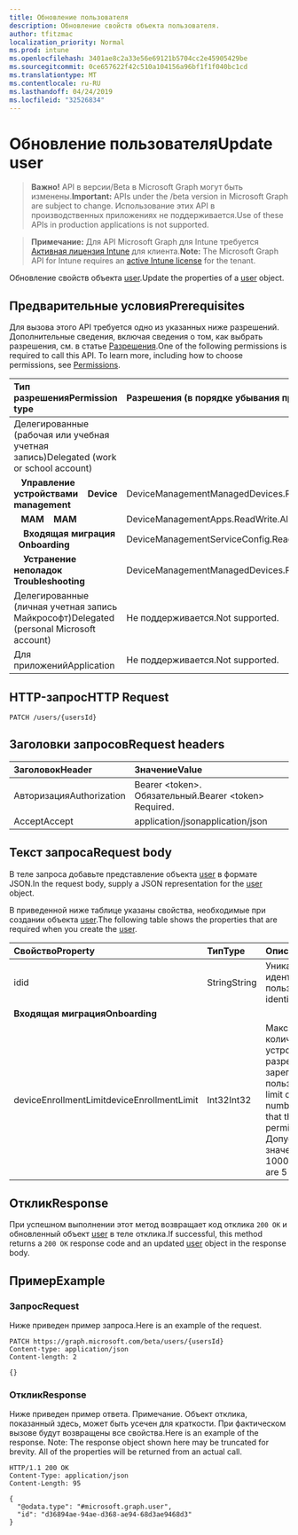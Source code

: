 ```yaml
---
title: Обновление пользователя
description: Обновление свойств объекта пользователя.
author: tfitzmac
localization_priority: Normal
ms.prod: intune
ms.openlocfilehash: 3401ae8c2a33e56e69121b5704cc2e45905429be
ms.sourcegitcommit: 0ce657622f42c510a104156a96bf1f1f040bc1cd
ms.translationtype: MT
ms.contentlocale: ru-RU
ms.lasthandoff: 04/24/2019
ms.locfileid: "32526834"
---
```

# <a name="update-user"></a><span data-ttu-id="516e9-103">Обновление пользователя</span><span class="sxs-lookup"><span data-stu-id="516e9-103">Update user</span></span>

> <span data-ttu-id="516e9-104">**Важно!** API в версии/Beta в Microsoft Graph могут быть изменены.</span><span class="sxs-lookup"><span data-stu-id="516e9-104">**Important:** APIs under the /beta version in Microsoft Graph are subject to change.</span></span> <span data-ttu-id="516e9-105">Использование этих API в производственных приложениях не поддерживается.</span><span class="sxs-lookup"><span data-stu-id="516e9-105">Use of these APIs in production applications is not supported.</span></span>

> <span data-ttu-id="516e9-106">**Примечание:** Для API Microsoft Graph для Intune требуется [Активная лицензия Intune](https://go.microsoft.com/fwlink/?linkid=839381) для клиента.</span><span class="sxs-lookup"><span data-stu-id="516e9-106">**Note:** The Microsoft Graph API for Intune requires an [active Intune license](https://go.microsoft.com/fwlink/?linkid=839381) for the tenant.</span></span>

<span data-ttu-id="516e9-107">Обновление свойств объекта [user](../resources/intune-shared-user.md).</span><span class="sxs-lookup"><span data-stu-id="516e9-107">Update the properties of a [user](../resources/intune-shared-user.md) object.</span></span>

## <a name="prerequisites"></a><span data-ttu-id="516e9-108">Предварительные условия</span><span class="sxs-lookup"><span data-stu-id="516e9-108">Prerequisites</span></span>

<span data-ttu-id="516e9-p102">Для вызова этого API требуется одно из указанных ниже разрешений. Дополнительные сведения, включая сведения о том, как выбрать разрешения, см. в статье [Разрешения](/graph/permissions-reference).</span><span class="sxs-lookup"><span data-stu-id="516e9-p102">One of the following permissions is required to call this API. To learn more, including how to choose permissions, see [Permissions](/graph/permissions-reference).</span></span>

|<span data-ttu-id="516e9-111">Тип разрешения</span><span class="sxs-lookup"><span data-stu-id="516e9-111">Permission type</span></span>|<span data-ttu-id="516e9-112">Разрешения (в порядке убывания привилегий)</span><span class="sxs-lookup"><span data-stu-id="516e9-112">Permissions (from most to least privileged)</span></span>|
|:---|:---|
|<span data-ttu-id="516e9-113">Делегированные (рабочая или учебная учетная запись)</span><span class="sxs-lookup"><span data-stu-id="516e9-113">Delegated (work or school account)</span></span>||
| <span data-ttu-id="516e9-114">&nbsp;&nbsp; **Управление устройствами**</span><span class="sxs-lookup"><span data-stu-id="516e9-114">&nbsp; &nbsp; **Device management**</span></span> | <span data-ttu-id="516e9-115">DeviceManagementManagedDevices.ReadWrite.All</span><span class="sxs-lookup"><span data-stu-id="516e9-115">DeviceManagementManagedDevices.ReadWrite.All</span></span>|
| <span data-ttu-id="516e9-116">&nbsp;&nbsp; **MAM**</span><span class="sxs-lookup"><span data-stu-id="516e9-116">&nbsp; &nbsp; **MAM**</span></span> | <span data-ttu-id="516e9-117">DeviceManagementApps.ReadWrite.All</span><span class="sxs-lookup"><span data-stu-id="516e9-117">DeviceManagementApps.ReadWrite.All</span></span>|
| <span data-ttu-id="516e9-118">&nbsp; &nbsp; **Входящая миграция**</span><span class="sxs-lookup"><span data-stu-id="516e9-118">&nbsp; &nbsp; **Onboarding**</span></span> | <span data-ttu-id="516e9-119">DeviceManagementServiceConfig.ReadWrite.All</span><span class="sxs-lookup"><span data-stu-id="516e9-119">DeviceManagementServiceConfig.ReadWrite.All</span></span>|
| <span data-ttu-id="516e9-120">&nbsp; &nbsp; **Устранение неполадок**</span><span class="sxs-lookup"><span data-stu-id="516e9-120">&nbsp; &nbsp; **Troubleshooting**</span></span> | <span data-ttu-id="516e9-121">DeviceManagementManagedDevices.ReadWrite.All</span><span class="sxs-lookup"><span data-stu-id="516e9-121">DeviceManagementManagedDevices.ReadWrite.All</span></span>|
|<span data-ttu-id="516e9-122">Делегированные (личная учетная запись Майкрософт)</span><span class="sxs-lookup"><span data-stu-id="516e9-122">Delegated (personal Microsoft account)</span></span>|<span data-ttu-id="516e9-123">Не поддерживается.</span><span class="sxs-lookup"><span data-stu-id="516e9-123">Not supported.</span></span>|
|<span data-ttu-id="516e9-124">Для приложений</span><span class="sxs-lookup"><span data-stu-id="516e9-124">Application</span></span>|<span data-ttu-id="516e9-125">Не поддерживается.</span><span class="sxs-lookup"><span data-stu-id="516e9-125">Not supported.</span></span>|

## <a name="http-request"></a><span data-ttu-id="516e9-126">HTTP-запрос</span><span class="sxs-lookup"><span data-stu-id="516e9-126">HTTP Request</span></span>

<!-- {
  "blockType": "ignored"
}
-->
``` http
PATCH /users/{usersId}
```

## <a name="request-headers"></a><span data-ttu-id="516e9-127">Заголовки запросов</span><span class="sxs-lookup"><span data-stu-id="516e9-127">Request headers</span></span>

|<span data-ttu-id="516e9-128">Заголовок</span><span class="sxs-lookup"><span data-stu-id="516e9-128">Header</span></span>|<span data-ttu-id="516e9-129">Значение</span><span class="sxs-lookup"><span data-stu-id="516e9-129">Value</span></span>|
|:---|:---|
|<span data-ttu-id="516e9-130">Авторизация</span><span class="sxs-lookup"><span data-stu-id="516e9-130">Authorization</span></span>|<span data-ttu-id="516e9-131">Bearer &lt;token&gt;. Обязательный.</span><span class="sxs-lookup"><span data-stu-id="516e9-131">Bearer &lt;token&gt; Required.</span></span>|
|<span data-ttu-id="516e9-132">Accept</span><span class="sxs-lookup"><span data-stu-id="516e9-132">Accept</span></span>|<span data-ttu-id="516e9-133">application/json</span><span class="sxs-lookup"><span data-stu-id="516e9-133">application/json</span></span>|

## <a name="request-body"></a><span data-ttu-id="516e9-134">Текст запроса</span><span class="sxs-lookup"><span data-stu-id="516e9-134">Request body</span></span>

<span data-ttu-id="516e9-135">В теле запроса добавьте представление объекта [user](../resources/intune-shared-user.md) в формате JSON.</span><span class="sxs-lookup"><span data-stu-id="516e9-135">In the request body, supply a JSON representation for the [user](../resources/intune-shared-user.md) object.</span></span>

<span data-ttu-id="516e9-136">В приведенной ниже таблице указаны свойства, необходимые при создании объекта [user](../resources/intune-shared-user.md).</span><span class="sxs-lookup"><span data-stu-id="516e9-136">The following table shows the properties that are required when you create the [user](../resources/intune-shared-user.md).</span></span>

|<span data-ttu-id="516e9-137">Свойство</span><span class="sxs-lookup"><span data-stu-id="516e9-137">Property</span></span>|<span data-ttu-id="516e9-138">Тип</span><span class="sxs-lookup"><span data-stu-id="516e9-138">Type</span></span>|<span data-ttu-id="516e9-139">Описание</span><span class="sxs-lookup"><span data-stu-id="516e9-139">Description</span></span>|
|:---|:---|:---|
|<span data-ttu-id="516e9-140">id</span><span class="sxs-lookup"><span data-stu-id="516e9-140">id</span></span>|<span data-ttu-id="516e9-141">String</span><span class="sxs-lookup"><span data-stu-id="516e9-141">String</span></span>|<span data-ttu-id="516e9-142">Уникальный идентификатор пользователя.</span><span class="sxs-lookup"><span data-stu-id="516e9-142">Unique identifier of the user.</span></span>|
|<span data-ttu-id="516e9-143">**Входящая миграция**</span><span class="sxs-lookup"><span data-stu-id="516e9-143">**Onboarding**</span></span>|
|<span data-ttu-id="516e9-144">deviceEnrollmentLimit</span><span class="sxs-lookup"><span data-stu-id="516e9-144">deviceEnrollmentLimit</span></span>|<span data-ttu-id="516e9-145">Int32</span><span class="sxs-lookup"><span data-stu-id="516e9-145">Int32</span></span>|<span data-ttu-id="516e9-146">Максимальное количество устройств, которые разрешено зарегистрировать пользователю.</span><span class="sxs-lookup"><span data-stu-id="516e9-146">The limit on the maximum number of devices that the user is permitted to enroll.</span></span> <span data-ttu-id="516e9-147">Допустимые значения: 5 или 1000.</span><span class="sxs-lookup"><span data-stu-id="516e9-147">Allowed values are 5 or 1000.</span></span>|

## <a name="response"></a><span data-ttu-id="516e9-148">Отклик</span><span class="sxs-lookup"><span data-stu-id="516e9-148">Response</span></span>

<span data-ttu-id="516e9-149">При успешном выполнении этот метод возвращает код отклика `200 OK` и обновленный объект [user](../resources/intune-shared-user.md) в теле отклика.</span><span class="sxs-lookup"><span data-stu-id="516e9-149">If successful, this method returns a `200 OK` response code and an updated [user](../resources/intune-shared-user.md) object in the response body.</span></span>

## <a name="example"></a><span data-ttu-id="516e9-150">Пример</span><span class="sxs-lookup"><span data-stu-id="516e9-150">Example</span></span>

### <a name="request"></a><span data-ttu-id="516e9-151">Запрос</span><span class="sxs-lookup"><span data-stu-id="516e9-151">Request</span></span>

<span data-ttu-id="516e9-152">Ниже приведен пример запроса.</span><span class="sxs-lookup"><span data-stu-id="516e9-152">Here is an example of the request.</span></span>

``` http
PATCH https://graph.microsoft.com/beta/users/{usersId}
Content-type: application/json
Content-length: 2

{}
```

### <a name="response"></a><span data-ttu-id="516e9-153">Отклик</span><span class="sxs-lookup"><span data-stu-id="516e9-153">Response</span></span>

<span data-ttu-id="516e9-p104">Ниже приведен пример ответа. Примечание. Объект отклика, показанный здесь, может быть усечен для краткости. При фактическом вызове будут возвращены все свойства.</span><span class="sxs-lookup"><span data-stu-id="516e9-p104">Here is an example of the response. Note: The response object shown here may be truncated for brevity. All of the properties will be returned from an actual call.</span></span>

``` http
HTTP/1.1 200 OK
Content-Type: application/json
Content-Length: 95

{
  "@odata.type": "#microsoft.graph.user",
  "id": "d36894ae-94ae-d368-ae94-68d3ae9468d3"
}
```



